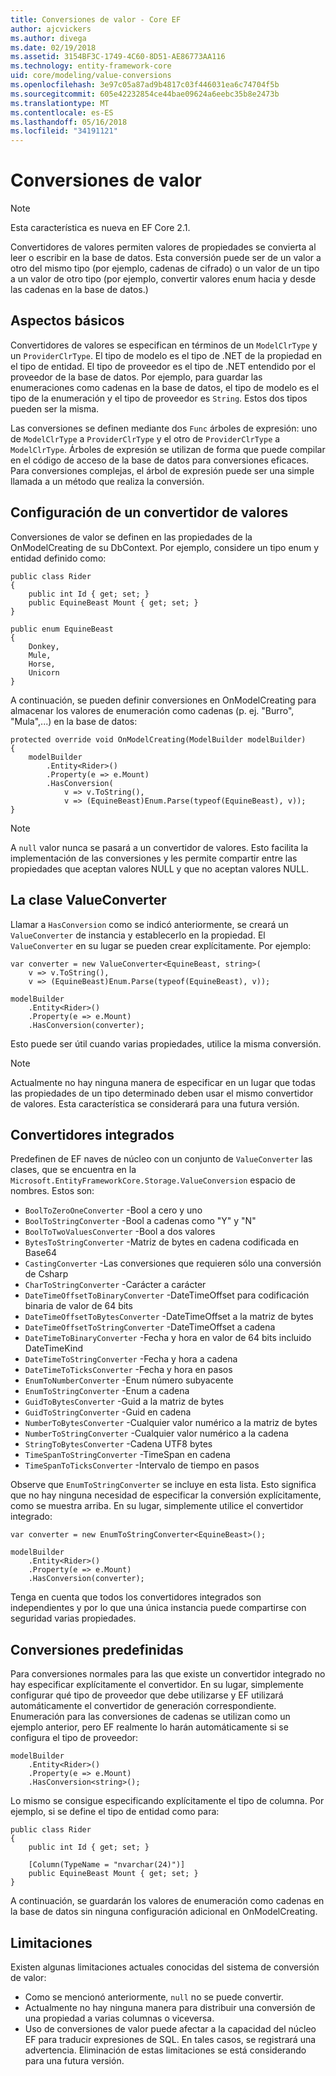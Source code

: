```yaml
---
title: Conversiones de valor - Core EF
author: ajcvickers
ms.author: divega
ms.date: 02/19/2018
ms.assetid: 3154BF3C-1749-4C60-8D51-AE86773AA116
ms.technology: entity-framework-core
uid: core/modeling/value-conversions
ms.openlocfilehash: 3e97c05a87ad9b4817c03f446031ea6c74704f5b
ms.sourcegitcommit: 605e42232854ce44bae09624a6eebc35b8e2473b
ms.translationtype: MT
ms.contentlocale: es-ES
ms.lasthandoff: 05/16/2018
ms.locfileid: "34191121"
---
```

# <a name="value-conversions"></a>Conversiones de valor

> [!NOTE]  
> Esta característica es nueva en EF Core 2.1.

Convertidores de valores permiten valores de propiedades se convierta al leer o escribir en la base de datos. Esta conversión puede ser de un valor a otro del mismo tipo (por ejemplo, cadenas de cifrado) o un valor de un tipo a un valor de otro tipo (por ejemplo, convertir valores enum hacia y desde las cadenas en la base de datos.)

## <a name="fundamentals"></a>Aspectos básicos

Convertidores de valores se especifican en términos de un `ModelClrType` y un `ProviderClrType`. El tipo de modelo es el tipo de .NET de la propiedad en el tipo de entidad. El tipo de proveedor es el tipo de .NET entendido por el proveedor de la base de datos. Por ejemplo, para guardar las enumeraciones como cadenas en la base de datos, el tipo de modelo es el tipo de la enumeración y el tipo de proveedor es `String`. Estos dos tipos pueden ser la misma.

Las conversiones se definen mediante dos `Func` árboles de expresión: uno de `ModelClrType` a `ProviderClrType` y el otro de `ProviderClrType` a `ModelClrType`. Árboles de expresión se utilizan de forma que puede compilar en el código de acceso de la base de datos para conversiones eficaces. Para conversiones complejas, el árbol de expresión puede ser una simple llamada a un método que realiza la conversión.

## <a name="configuring-a-value-converter"></a>Configuración de un convertidor de valores

Conversiones de valor se definen en las propiedades de la OnModelCreating de su DbContext. Por ejemplo, considere un tipo enum y entidad definido como:
```Csharp
public class Rider
{
    public int Id { get; set; }
    public EquineBeast Mount { get; set; }
}

public enum EquineBeast
{
    Donkey,
    Mule,
    Horse,
    Unicorn
}
```
A continuación, se pueden definir conversiones en OnModelCreating para almacenar los valores de enumeración como cadenas (p. ej. "Burro", "Mula",...) en la base de datos:
```Csharp
protected override void OnModelCreating(ModelBuilder modelBuilder)
{
    modelBuilder
        .Entity<Rider>()
        .Property(e => e.Mount)
        .HasConversion(
            v => v.ToString(),
            v => (EquineBeast)Enum.Parse(typeof(EquineBeast), v));
}
```
> [!NOTE]  
> A `null` valor nunca se pasará a un convertidor de valores. Esto facilita la implementación de las conversiones y les permite compartir entre las propiedades que aceptan valores NULL y que no aceptan valores NULL.

## <a name="the-valueconverter-class"></a>La clase ValueConverter

Llamar a `HasConversion` como se indicó anteriormente, se creará un `ValueConverter` de instancia y establecerlo en la propiedad. El `ValueConverter` en su lugar se pueden crear explícitamente. Por ejemplo:
```Csharp
var converter = new ValueConverter<EquineBeast, string>(
    v => v.ToString(),
    v => (EquineBeast)Enum.Parse(typeof(EquineBeast), v));

modelBuilder
    .Entity<Rider>()
    .Property(e => e.Mount)
    .HasConversion(converter);
```
Esto puede ser útil cuando varias propiedades, utilice la misma conversión.

> [!NOTE]  
> Actualmente no hay ninguna manera de especificar en un lugar que todas las propiedades de un tipo determinado deben usar el mismo convertidor de valores. Esta característica se considerará para una futura versión.

## <a name="built-in-converters"></a>Convertidores integrados

Predefinen de EF naves de núcleo con un conjunto de `ValueConverter` las clases, que se encuentra en la `Microsoft.EntityFrameworkCore.Storage.ValueConversion` espacio de nombres. Estos son:
* `BoolToZeroOneConverter` -Bool a cero y uno
* `BoolToStringConverter` -Bool a cadenas como "Y" y "N"
* `BoolToTwoValuesConverter` -Bool a dos valores
* `BytesToStringConverter` -Matriz de bytes en cadena codificada en Base64
* `CastingConverter` -Las conversiones que requieren sólo una conversión de Csharp
* `CharToStringConverter` -Carácter a carácter
* `DateTimeOffsetToBinaryConverter` -DateTimeOffset para codificación binaria de valor de 64 bits
* `DateTimeOffsetToBytesConverter` -DateTimeOffset a la matriz de bytes
* `DateTimeOffsetToStringConverter` -DateTimeOffset a cadena
* `DateTimeToBinaryConverter` -Fecha y hora en valor de 64 bits incluido DateTimeKind
* `DateTimeToStringConverter` -Fecha y hora a cadena
* `DateTimeToTicksConverter` -Fecha y hora en pasos
* `EnumToNumberConverter` -Enum número subyacente
* `EnumToStringConverter` -Enum a cadena
* `GuidToBytesConverter` -Guid a la matriz de bytes
* `GuidToStringConverter` -Guid en cadena
* `NumberToBytesConverter` -Cualquier valor numérico a la matriz de bytes
* `NumberToStringConverter` -Cualquier valor numérico a la cadena
* `StringToBytesConverter` -Cadena UTF8 bytes
* `TimeSpanToStringConverter` -TimeSpan en cadena
* `TimeSpanToTicksConverter` -Intervalo de tiempo en pasos

Observe que `EnumToStringConverter` se incluye en esta lista. Esto significa que no hay ninguna necesidad de especificar la conversión explícitamente, como se muestra arriba. En su lugar, simplemente utilice el convertidor integrado:
```Csharp
var converter = new EnumToStringConverter<EquineBeast>();

modelBuilder
    .Entity<Rider>()
    .Property(e => e.Mount)
    .HasConversion(converter);
```
Tenga en cuenta que todos los convertidores integrados son independientes y por lo que una única instancia puede compartirse con seguridad varias propiedades.

## <a name="pre-defined-conversions"></a>Conversiones predefinidas

Para conversiones normales para las que existe un convertidor integrado no hay especificar explícitamente el convertidor. En su lugar, simplemente configurar qué tipo de proveedor que debe utilizarse y EF utilizará automáticamente el convertidor de generación correspondiente. Enumeración para las conversiones de cadenas se utilizan como un ejemplo anterior, pero EF realmente lo harán automáticamente si se configura el tipo de proveedor:
```Csharp
modelBuilder
    .Entity<Rider>()
    .Property(e => e.Mount)
    .HasConversion<string>();
```
Lo mismo se consigue especificando explícitamente el tipo de columna. Por ejemplo, si se define el tipo de entidad como para:
```Csharp
public class Rider
{
    public int Id { get; set; }

    [Column(TypeName = "nvarchar(24)")]
    public EquineBeast Mount { get; set; }
}
```
A continuación, se guardarán los valores de enumeración como cadenas en la base de datos sin ninguna configuración adicional en OnModelCreating.

## <a name="limitations"></a>Limitaciones

Existen algunas limitaciones actuales conocidas del sistema de conversión de valor:
* Como se mencionó anteriormente, `null` no se puede convertir.
* Actualmente no hay ninguna manera para distribuir una conversión de una propiedad a varias columnas o viceversa.
* Uso de conversiones de valor puede afectar a la capacidad del núcleo EF para traducir expresiones de SQL. En tales casos, se registrará una advertencia.
Eliminación de estas limitaciones se está considerando para una futura versión.
